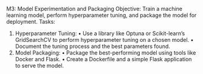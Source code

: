 M3: Model Experimentation and Packaging
Objective: Train a machine learning model, perform hyperparameter tuning,
and package the model for deployment.
Tasks:
1. Hyperparameter Tuning:
• Use a library like Optuna or Scikit-learn’s GridSearchCV to perform
hyperparameter tuning on a chosen model.
• Document the tuning process and the best parameters found.
2. Model Packaging:
• Package the best-performing model using tools like Docker and Flask.
• Create a Dockerfile and a simple Flask application to serve the model.
